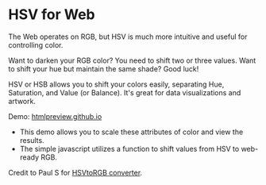 HSV for Web
===========

The Web operates on RGB, but HSV is much more intuitive and useful for controlling color.

Want to darken your RGB color? You need to shift two or three values. Want to shift your hue but maintain the same shade? Good luck!

HSV or HSB allows you to shift your colors easily, separating Hue, Saturation, and Value (or Balance). It's great for data visualizations and artwork. 

Demo: [htmlpreview.github.io](http://htmlpreview.github.io/?https://github.com/xmatthewx/HSV-to-RGB/blob/master/index.html)

- This demo allows you to scale these attributes of color and view the results. 
- The simple javascript utilizes a function to shift values from HSV to web-ready RGB. 

Credit to Paul S for [HSVtoRGB converter](http://stackoverflow.com/a/17243070/2132626).

